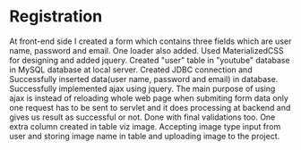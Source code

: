 # Registration
At front-end side I created a form which contains three fields which are user name, password and email.
One loader also added.
Used MaterializedCSS for designing and added jquery.
Created "user" table in "youtube" database in MySQL database at local server.
Created JDBC connection and Successfully inserted data(user name, password and email) in database.
Successfully implemented ajax using jquery.
The main purpose of using ajax is instead of reloading whole web page when submiting form data only one request has to be sent to servlet and it does processing at backend and gives us result as successful or not.
Done with final validations too.
One extra column created in table viz image.
Accepting image type input from user and storing image name in table and uploading image to the project.
